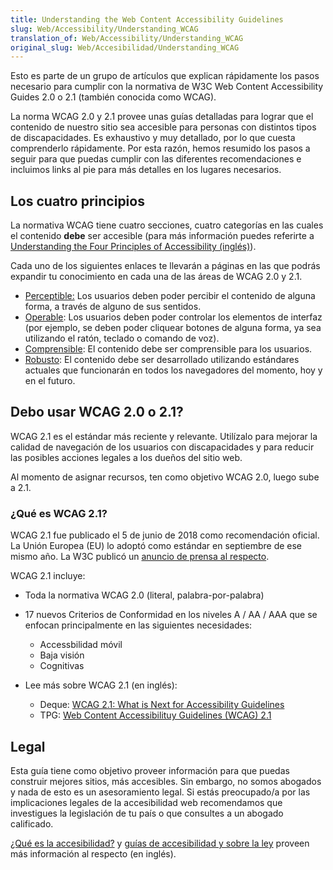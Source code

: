 ```yaml
---
title: Understanding the Web Content Accessibility Guidelines
slug: Web/Accessibility/Understanding_WCAG
translation_of: Web/Accessibility/Understanding_WCAG
original_slug: Web/Accesibilidad/Understanding_WCAG
---
```


Esto es parte de un grupo de artículos que explican rápidamente los pasos necesario para cumplir con la normativa de W3C Web Content Accessibility Guides 2.0 o 2.1 (también conocida como WCAG).

La norma WCAG 2.0 y 2.1 provee unas guías detalladas para lograr que el contenido de nuestro sitio sea accesible para personas con distintos tipos de discapacidades. Es exhaustivo y muy detallado, por lo que cuesta comprenderlo rápidamente. Por esta razón, hemos resumido los pasos a seguir para que puedas cumplir con las diferentes recomendaciones e incluimos links al pie para más detalles en los lugares necesarios.

## Los cuatro principios

La normativa WCAG tiene cuatro secciones, cuatro categorías en las cuales el contenido **debe** ser accesible (para más información puedes referirte a [Understanding the Four Principles of Accessibility (inglés)](https://www.w3.org/TR/UNDERSTANDING-WCAG20/intro.html#introduction-fourprincs-head)).

Cada uno de los siguientes enlaces te llevarán a páginas en las que podrás expandir tu conocimiento en cada una de las áreas de WCAG 2.0 y 2.1.

- [Perceptible:](/es/docs/user:chrisdavidmills/Understanding_WCAG/Perceivable) Los usuarios deben poder percibir el contenido de alguna forma, a través de alguno de sus sentidos.
- [Operable](/es/docs/user:chrisdavidmills/Understanding_WCAG/Operable): Los usuarios deben poder controlar los elementos de interfaz (por ejemplo, se deben poder cliquear botones de alguna forma, ya sea utilizando el ratón, teclado o comando de voz).
- [Comprensible](/es/docs/user:chrisdavidmills/Understanding_WCAG/Understandable): El contenido debe ser comprensible para los usuarios.
- [Robusto](/es/docs/user:chrisdavidmills/Understanding_WCAG/Robust): El contenido debe ser desarrollado utilizando estándares actuales que funcionarán en todos los navegadores del momento, hoy y en el futuro.

## Debo usar WCAG 2.0 o 2.1?

WCAG 2.1 es el estándar más reciente y relevante. Utilízalo para mejorar la calidad de navegación de los usuarios con discapacidades y para reducir las posibles acciones legales a los dueños del sitio web.

Al momento de asignar recursos, ten como objetivo WCAG 2.0, luego sube a 2.1.

### ¿Qué es WCAG 2.1?

WCAG 2.1 fue publicado el 5 de junio de 2018 como recomendación oficial. La Unión Europea (EU) lo adoptó como estándar en septiembre de ese mismo año. La W3C publicó un [anuncio de prensa al respecto](https://www.w3.org/blog/2018/09/wcag-2-1-adoption-in-europe/).

WCAG 2.1 incluye:

- Toda la normativa WCAG 2.0 (literal, palabra-por-palabra)
- 17 nuevos Criterios de Conformidad en los niveles A / AA / AAA que se enfocan principalmente en las siguientes necesidades:

  - Accessbilidad móvil
  - Baja visión
  - Cognitivas

- Lee más sobre WCAG 2.1 (en inglés):

  - Deque: [WCAG 2.1: What is Next for Accessibility Guidelines](https://www.deque.com/blog/wcag-2-1-what-is-next-for-accessibility-guidelines/)
  - TPG: [Web Content Accessibilituy Guidelines (WCAG) 2.1](https://developer.paciellogroup.com/blog/2018/06/web-content-accessibility-guidelines-wcag-2-1/)

## Legal

Esta guía tiene como objetivo proveer información para que puedas construir mejores sitios, más accesibles. Sin embargo, no somos abogados y nada de esto es un asesoramiento legal. Si estás preocupado/a por las implicaciones legales de la accesibilidad web recomendamos que investigues la legislación de tu país o que consultes a un abogado calificado.

[¿Qué es la accesibilidad?](/es/docs/Learn/Accessibility/What_is_accessibility) y [guías de accesibilidad y sobre la ley](/es/docs/Learn/Accessibility/What_is_accessibility#Accessibility_guidelines_and_the_law) proveen más información al respecto (en inglés).
